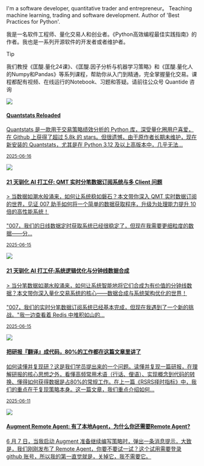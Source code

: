 I'm a software developer, quantitative trader and entrepreneur。 Teaching machine learning, trading and software development. Author of 'Best Practices for Python'. 

我是一名软件工程师、量化交易人和创业者。《Python高效编程最佳实践指南》的作者。我也是一系列开源软件的开发者或者维护者。

>[!tip]
>我们教授《匡醍.量化24课》、《匡醍.因子分析与机器学习策略》和《匡醍.量化人的Numpy和Pandas》等系列课程，帮助你从入门到精通，完全掌握量化交易。课程都配有视频、在线运行的Notebook、习题和答疑。请前往公众号 Quantide 咨询
    

<div class="as-grid m-t-md">
<div class="card-columns">
    
<div class="card">
    <a href="/blog/posts/tools/quantstats-reloaded/">
    <img class="card-img-top img-responsive" src="https://images.jieyu.ai/images/hot/mybook/women-sweatshirt-indoor.jpg"/>
    <div class="card-body">
        <h4 class="card-title">Quantstats Reloaded</h4>
        <p class="card-text">Quantstats 是一款用于交易策略绩效分析的 Python 库，深受量化圈用户喜爱，在 Github 上获得了超过 5.8k 的 stars。但很遗憾，由于原作者长期未维护，现在新安装的 Quantstats，尤其是在 Python 3.12 及以上高版本中，几乎无法...</p>
        <p class="card-text"><small class="text-muted"><i class="fa fa-calendar"></i>2025-06-16</small></p>
    </div>
    </a>
</div><!--end-card-->


<div class="card">
    <a href="/blog/posts/tools/21天驯化AI打工仔/8_QMT实时分钟线数据订阅系统/">
    <img class="card-img-top img-responsive" src="https://images.jieyu.ai/images/hot/mybook/book-with-course.png"/>
    <div class="card-body">
        <h4 class="card-title">21 天驯化 AI 打工仔: QMT 实时分笔数据订阅系统与多 Client 问题</h4>
        <p class="card-text">> 当数据如潮水般涌来，如何让系统稳如磐石？本文带你深入 QMT 实时数据订阅的世界，见证 007 助手如何将一个简单的数据获取程序，升级为处理能力提升 10 倍的高性能系统！<br><br>"007，我们的日线数据定时获取系统已经很稳定了，但现在我需要更细粒度的数据——分...</p>
        <p class="card-text"><small class="text-muted"><i class="fa fa-calendar"></i>2025-06-15</small></p>
    </div>
    </a>
</div><!--end-card-->


<div class="card">
    <a href="/blog/posts/tools/21天驯化AI打工仔/9_系统逻辑优化与分钟线数据合成/">
    <img class="card-img-top img-responsive" src="https://images.jieyu.ai/images/university/ucl-wilkins-building.jpg"/>
    <div class="card-body">
        <h4 class="card-title">21 天驯化 AI 打工仔:系统逻辑优化与分钟线数据合成</h4>
        <p class="card-text">> 当分笔数据如潮水般涌来，如何让系统智能地将它们合成为有价值的分钟线数据？本文带你深入量化交易系统的核心——数据合成与系统架构优化的世界！<br><br>"007，我们的实时分笔数据订阅系统已经基本完成，但现在我遇到了一个新的挑战。"我一边查看着 Redis 中堆积如山的...</p>
        <p class="card-text"><small class="text-muted"><i class="fa fa-calendar"></i>2025-06-15</small></p>
    </div>
    </a>
</div><!--end-card-->


<div class="card">
    <a href="/blog/posts/papers/研报该如何复现/">
    <img class="card-img-top img-responsive" src="https://images.jieyu.ai/images/2025/05/20250514202750.png"/>
    <div class="card-body">
        <h4 class="card-title">把研报『翻译』成代码，80%的工作都在这篇文章里讲了</h4>
        <p class="card-text">如何读懂并复现研？这是我们学员提出来的一个问题。读懂并复现一篇研报，在理解研报的核心思想之外，看懂高频常用术语（行话、俚语）、实现概念到代码的转换、懂得如何获得数据是占80%的常规工作。在上一篇《RSRS择时指标》中，我们的重点在于复现策略本身。这一篇文章，我们重点介绍如何...</p>
        <p class="card-text"><small class="text-muted"><i class="fa fa-calendar"></i>2025-06-11</small></p>
    </div>
    </a>
</div><!--end-card-->


<div class="card">
    <a href="/blog/posts/tools/AI-tools/remote-agent/">
    <img class="card-img-top img-responsive" src="https://images.jieyu.ai/images/2025/05/remote-poster.png"/>
    <div class="card-body">
        <h4 class="card-title">Augment Remote Agent: 有了本地Agent，为什么你还需要Remote Agent?</h4>
        <p class="card-text">6 月 7 日，当我启动 Augment 准备继续编写策略时，弹出一条消息提示，大致是，我们刚刚发布了 Remote Agent，你要不要试一试？这个试用需要登录 github 账号，所以我的第一直觉就是，关掉它，我不需要它。<br><br><div style='widt...</p>
        <p class="card-text"><small class="text-muted"><i class="fa fa-calendar"></i>2025-06-10</small></p>
    </div>
    </a>
</div><!--end-card-->


<div class="card">
    <a href="/blog/posts/papers/rsrs择时指标/">
    <img class="card-img-top img-responsive" src="https://images.jieyu.ai/images/2025/05/20250514202750.png"/>
    <div class="card-body">
        <h4 class="card-title">RSRS 择时指标</h4>
        <p class="card-text">RSRS 因子在 2005 年 3 月到 2017 年 3 月的上证 50 指数上，12 年总收益 **1432.36%**，年化 **24.84%**，夏普 1.42。同期指数收益仅为 290.13%。该指标的大致思想是，将每日最高价与最低价分别视为阻力位与支撑位，把给定...</p>
        <p class="card-text"><small class="text-muted"><i class="fa fa-calendar"></i>2025-06-09</small></p>
    </div>
    </a>
</div><!--end-card-->


<div class="card">
    <a href="/blog/posts/algo/monte-carlo/">
    <img class="card-img-top img-responsive" src="https://images.jieyu.ai/images/hot/course/factor-ml/fa-platinum.png"/>
    <div class="card-body">
        <h4 class="card-title">蒙特卡洛：看似很高端的技术，其实很暴力很初级</h4>
        <p class="card-text">我们常常想知道投资组合在未来的某一天，最大损失会是多少，估算方法之一就是蒙特卡洛。尽管它在计算性能上不占优势，却最让人心里踏实 -- 毕竟，**它是一种把几乎所有的路径都走了一遍，再回来告诉你一路上的风险与风景的方法**。她看起来很高端，实际上只是很暴力。今天就带你认识她。</p>
        <p class="card-text"><small class="text-muted"><i class="fa fa-calendar"></i>2025-06-05</small></p>
    </div>
    </a>
</div><!--end-card-->


<div class="card">
    <a href="/blog/posts/tools/21天驯化AI打工仔/7_日线数据的定时获取系统（字段修复）/">
    <img class="card-img-top img-responsive" src="https://images.jieyu.ai/images/2025/05/20250514202750.png"/>
    <div class="card-body">
        <h4 class="card-title">21天驯化AI打工仔 - 日线数据的定时获取（2）</h4>
        <p class="card-text">> 数据如同血液，字段则是血型标记。本章带你深入A股数据的"涨跌停"与"ST"世界，让007助手为你揭秘如何用Tushare API完美修复那些缺失的关键字段，让量化策略在真实市场环境中游刃有余！<br><br> 前言<br>根据上一章节，我们基本实现了日线定时获取的基本架...</p>
        <p class="card-text"><small class="text-muted"><i class="fa fa-calendar"></i>2025-06-03</small></p>
    </div>
    </a>
</div><!--end-card-->


<div class="card">
    <a href="/blog/posts/tools/21天驯化AI打工仔/6_日线数据的定时获取系统（基本架构实现）/">
    <img class="card-img-top img-responsive" src="https://images.jieyu.ai/images/2025/05/20250514202750.png"/>
    <div class="card-body">
        <h4 class="card-title">21天驯化AI打工仔 - 日线数据的定时获取</h4>
        <p class="card-text">"时间就是金钱，效率就是生命"，这句话在量化交易领域体现得淋漓尽致。今天是我和007合作的第六天，我决定要解决一个困扰我已久的问题：如何实现日线数据的自动定时获取？<br><br>"007，我需要一个可靠的系统，能够在每个交易日收盘后自动从Tushare获取当天的日线数据，...</p>
        <p class="card-text"><small class="text-muted"><i class="fa fa-calendar"></i>2025-06-01</small></p>
    </div>
    </a>
</div><!--end-card-->


<div class="card">
    <a href="/blog/posts/tools/21天驯化AI打工仔/5_通用的数据交换格式SQEP与symbol编码的性能测试/">
    <img class="card-img-top img-responsive" src="https://images.jieyu.ai/images/2025/05/20250514202750.png"/>
    <div class="card-body">
        <h4 class="card-title">21天驯化AI打工仔 - SQEP与symbol编码性能测试</h4>
        <p class="card-text">"007，我们需要讨论一个重要的性能优化问题，"我一边敲击键盘一边对我的 AI 助手说道。"什么问题？我已经准备好了，"007 回应道，它的语音合成器发出了一种几乎可以称为热情的声音。"在量化交易系统中，数据查询性能至关重要。我们需要测试一下股票代码编码方式对查询速度的影响。"</p>
        <p class="card-text"><small class="text-muted"><i class="fa fa-calendar"></i>2025-05-18</small></p>
    </div>
    </a>
</div><!--end-card-->


<div class="card">
    <a href="/blog/posts/tools/21天驯化AI打工仔/5_SQEP再优化/">
    <img class="card-img-top img-responsive" src="https://images.jieyu.ai/images/2025/05/20250514202750.png"/>
    <div class="card-body">
        <h4 class="card-title">21天驯化AI打工仔 - SQEP 的性能再优化</h4>
        <p class="card-text">在量化交易的世界里，数据就像是血液，而数据传输系统则是血管。一个高效的数据传输系统可以让整个量化交易平台如虎添翼，而低效的数据传输则会成为整个系统的瓶颈。当我正为 SQEP（Standard Quotes Exchange Protocol）的性能优化绞尽脑汁时，我的 AI...</p>
        <p class="card-text"><small class="text-muted"><i class="fa fa-calendar"></i>2025-05-18</small></p>
    </div>
    </a>
</div><!--end-card-->


<div class="card">
    <a href="/blog/posts/tools/augment-daily-dose/">
    <img class="card-img-top img-responsive" src="https://images.jieyu.ai/images/hot/gallery/banner/IMG_20250510_112543.jpg"/>
    <div class="card-body">
        <h4 class="card-title">Augment随手记</h4>
        <p class="card-text">Duckdb是一个年轻而迷人的数据库。它的备份可以简单到通过拷贝文件来完成 -- 但前提是，没有其它进程独占她。如果你的服务使用了duckdb，而且还在不停地读写她，你该怎么给她一个备份呢？<br><br>我们把这个问题抛给了Augment.<br><br><br>To A...</p>
        <p class="card-text"><small class="text-muted"><i class="fa fa-calendar"></i>2025-05-17</small></p>
    </div>
    </a>
</div><!--end-card-->

</div>
</div>


